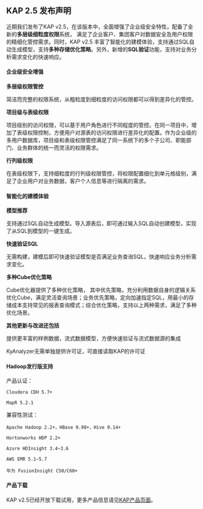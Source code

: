 ## KAP 2.5 发布声明

近期我们发布了KAP v2.5，在该版本中，全面增强了企业级安全特性，配备了全新的**多层级细粒度权限**系统， 满足了企业客户、集团客户对数据安全及用户权限的精细化管控需求。同时，KAP v2.5 丰富了智能化的建模体验，支持通过SQL自动生成模型，支持**多种存储优化策略**。另外，新增的**SQL验证**功能，支持对业务分析需求变化的快速响应。



#### 企业级安全增强

**多层级权限管控**

简洁而完整的权限系统，从粗粒度到细粒度的访问权限都可以得到差异化的管控。

**项目级与表级权限**

项目级别的访问权限，可以基于用户角色进行不同程度的管控。在同一项目中，增加了表级权限控制，方便用户对源表的访问权限进行差异化的配置。作为企业级的多用户数据库，项目级和表级权限管控满足了同一系统下的多个子公司、职能部门、业务群体的统一而灵活的权限需求。

**行列级权限**

在表级权限下，支持细粒度的行列级权限管控，将权限配置细化到单元格级别，满足了企业用户对业务数据，客户个人信息等进行隔离的需求。



#### **智能化的建模体验**

**模型推荐**

支持通过SQL自动生成模型。导入源表后，即可通过输入SQL自动创建模型，实现了从SQL到模型的一键生成。

**快速验证SQL**

无需构建，建模后即可快速验证模型是否满足业务查询SQL，快速响应业务分析需求变化。

**多种Cube优化策略**

Cube优化器提供了多种优化策略， 其中优先策略，充分利用数据自身的逻辑关系优化Cube，满足灵活查询场景；业务优先策略，定向加速指定SQL，用最小的存储成本支持常见的报表查询模式；综合优化策略，支持以上两种需求，满足了多种优化场景。



**其他更新与改进还包括**

提供更丰富的样例数据，流式数据模型，方便快速验证与流式数据源的集成

KyAnalyzer无需单独提供许可证，可直接读取KAP的许可证



#### Hadoop发行版支持

  产品认证：

  	Cloudera CDH 5.7+
  	
  	MapR 5.2.1

  兼容性测试：

  	Apache Hadoop 2.2+，HBase 0.98+，Hive 0.14+

  	Hortonworks HDP 2.2+

  	Azure HDInsight 3.4~3.6 

  	AWS EMR 5.1~5.7

  	华为 FusionInsight C50/C60+



#### **产品下载**

KAP v2.5已经开放下载试用，更多产品信息请见[KAP产品页面](http://cn.kyligence.io/products/)。